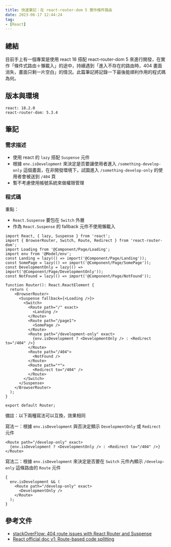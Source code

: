 ```yaml
---
title: 快速筆記：在 react-router-dom 5 實作條件路由
date: 2023-06-17 12:44:24
tag:
- [React]
---
```


## 總結

目前手上有一個專案是使用 react 18 搭配 react-router-dom 5 來進行開發，在實作「條件式路由＋懶載入」的途中，持續遇到「進入不存在的路由時，404 畫面消失，畫面只剩一片空白」的情況。此篇筆記將記錄一下最後能順利作用的程式碼為何。

## 版本與環境

```
react: 18.2.0
react-router-dom: 5.3.4
```

## 筆記

### 需求描述

- 使用 react 的 `lazy` 搭配 `Suspense` 元件
- 根據 `env.isDevelopment` 來決定是否要讓使用者進入 `/something-develop-only` 這個畫面，在非開發環境下，試圖進入 `/something-develop-only` 的使用者會被送到 `/404` 頁
- 暫不考慮使用帳號系統來做權限管理

### 程式碼

重點：

- `React.Suspense` 要包在 `Switch` 外層
- 作為 `React.Suspense` 的 fallback 元件不使用懶載入

```tsx
import React, { lazy, Suspense } from 'react';
import { BrowserRouter, Switch, Route, Redirect } from 'react-router-dom';
import Loading from '@Component/Page/Loading';
import env from '@Model/env';
const Landing = lazy(() => import('@Component/Page/Landing'));
const SomePage = lazy(() => import('@Component/Page/SomePage'));
const DevelopmentOnly = lazy(() => import('@Component/Page/DevelopmentOnly'));
const NotFound = lazy(() => import('@Component/Page/NotFound'));

function Router(): React.ReactElement {
  return (
    <BrowserRouter>
      <Suspense fallback={<Loading />}>
        <Switch>
          <Route path="/" exact>
            <Landing />
          </Route>
          <Route path="/page1">
            <SomePage />
          </Route>
          <Route path="/development-only" exact>
            {env.isDevelopment ? <DevelopmentOnly /> : <Redirect to="/404" />}
          </Route>
          <Route path="/404">
            <NotFound />
          </Route>
          <Route path="*">
            <Redirect to="/404" />
          </Route>
        </Switch>
      </Suspense>
    </BrowserRouter>
  );
}

export default Router;
```

備註：以下兩種寫法可以互換，效果相同

寫法ㄧ：根據 `env.isDevelopment` 與否決定顯示 `DevelopmentOnly` 或 `Redirect` 元件

```tsx
<Route path="/develop-only" exact>
  {env.isDevelopment ? <DevelopmentOnly /> : <Redirect to="/404" />}
</Route>
```

寫法二：根據 `env.isDevelopment` 來決定是否要在 `Switch` 元件內顯示 `/develop-only` 這條路由的 `Route` 元件

```tsx
{
  env.isDevelopment && (
    <Route path="/develop-only" exact>
      <DevelopmentOnly />
    </Route>
  );
}
```

## 參考文件

- [stackOverFlow: 404 route issues with React Router and Suspense](https://stackoverflow.com/questions/63534693/404-route-issues-with-react-router-and-suspense)
- [React official doc v1: Route-based code splitting](https://legacy.reactjs.org/docs/code-splitting.html#route-based-code-splitting)
